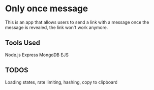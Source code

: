 # Only once message
This is an app that allows users to send a link with a message once the message is revealed, the link won't work anymore.

## Tools Used
Node.js
Express
MongoDB
EJS

## TODOS
Loading states, rate limiting, hashing, copy to clipboard